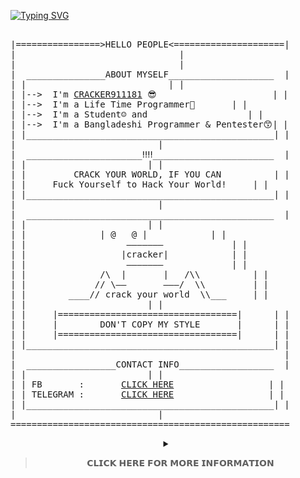 [![Typing SVG](https://readme-typing-svg.herokuapp.com/?center=true&duration=3000&multiline=false&lines=Welcome+to+my+profile)](https://git.io/typing-svg)

<pre>

|================>HELLO PEOPLE<=====================|
|					            |
|        					    |
|  _______________ABOUT MYSELF____________________  |
| |					          | |
| |-->	I'm <a href="https://www.facebook.com/cracker911181">CRACKER911181</a> 😎	     	          | |
| |-->	I'm a Life Time Programmer🎉		  | |
| |-->  I'm a Student☺️ and	                  | |
| |-->  I'm a Bangladeshi Programmer & Pentester😙| |
| |_______________________________________________| |
| 						    |
|  ______________________‼️‼️_______________________  |
| |						  | |
| |         CRACK YOUR WORLD, IF YOU CAN          | |
| |	    Fuck Yourself to Hack Your World!	  | |
| |_______________________________________________| |
|  						    |
|  _______________________________________________  |
| |						  | |
| |	             | @   @ |			  | |
| |                   ———————			  | |
| |                  |cracker|			  | |
| |                   ———————			  | |
| |              /\  |       |   /\\		  | |
| |             // \——       ———/  \\		  | |
| |        ____// crack your world  \\___	  | |
| |						  | |
| |     |==================================|	  | |
| |     |        DON'T COPY MY STYLE       |	  | |
| |     |==================================|	  | |
| |_______________________________________________| |
|                                                   |
|  _________________CONTACT INFO__________________  |
| |						  | |
| | FB       :       <a href="https://www.facebook.com/cracker911181">CLICK HERE</a>		          | |
| | TELEGRAM :       <a href="https://t.me/cracker911181">CLICK HERE</a>		          | |
| |_______________________________________________| |
|						    |
=====================================================
</pre>

<div align="center">
<details>
	<summary>



> 𝗖𝗟𝗜𝗖𝗞 𝗛𝗘𝗥𝗘 𝗙𝗢𝗥 𝗠𝗢𝗥𝗘 𝗜𝗡𝗙𝗢𝗥𝗠𝗔𝗧𝗜𝗢𝗡

</summary>
	<br>
	<p align="center">
	<img alt = "GitHub Streak Stats" src="https://github-readme-streak-stats.herokuapp.com/?user=cracker911181">  
	<img alt = "GitHub Stats" src="https://github-readme-stats.vercel.app/api?username=cracker911181&show_icons=true&theme=radical">
	<br><br>






> 𝗚𝗜𝗧𝗛𝗨𝗕 𝗔𝗪𝗔𝗥𝗗𝗦

![Cracker911121's Streak](https://github-readme-streak-stats.herokuapp.com/?user=Cracker911121&theme=midnight-purple&hide_border=true)
![Cracker911121's Stats](https://github-readme-stats.vercel.app/api?username=Cracker911121&theme=midnight-purple&show_icons=true&hide_border=true&count_private=true) </br>
![Cracker911121's Top Languages](https://github-readme-stats.vercel.app/api/top-langs/?username=Cracker911121&theme=midnight-purple&show_icons=true&hide_border=true&layout=compact)
<br><br>



<b>



> TECNOLOGIES</b>




<br>



<b>






> LAUNGUAGES



</b>
<br>

![BASH](https://img.shields.io/badge/-BASH-black?style=flat-square&logo=BASH)
![PYTHON](https://img.shields.io/badge/-PYTHON-black?style=flat-square&logo=PYTHON)



<img src="https://img.shields.io/badge/python%20-%2314354C.svg?&style=for-the-badge&logo=python&logoColor=white"/>
<img src="https://img.shields.io/badge/shell%20-%2300599C.svg?&style=for-the-badge&logo=shellogoColor=white"/>
<img src="https://img.shields.io/badge/c%20-%23239120.svg?&style=for-the-badge&logo=c&logoColor=white"/>


<img src="https://c.top4top.io/p_2102fowu61.png" height="30px" />
<img src="https://b.top4top.io/p_21009ftxj1.png" height="30px"/>
<img src="https://b.top4top.io/p_2100mi4ha1.png" height="30px"/>
<br>
<img src="https://g.top4top.io/p_21009pdlh1.png" height="30px"/>
<img src="https://j.top4top.io/p_2100jibvz1.png" height="30px"/>



<br><br>



<br>
<b>


> PROFILE VISITORS

</b>





<img src="https://profile-counter.glitch.me/{cracker911181}/count.svg"/>


 <br><b>🤩 Thank You 🤩</b>

</div>

